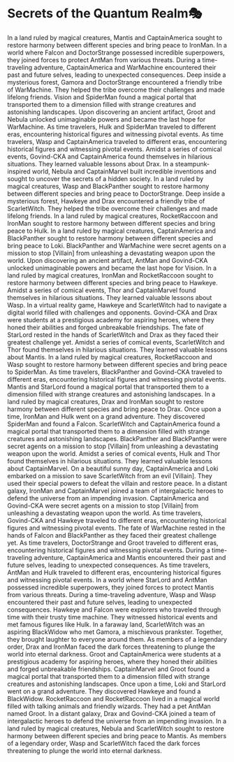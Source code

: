 # Secrets of the Quantum Realm:performing_arts:

In a land ruled by magical creatures, Mantis and CaptainAmerica sought to restore harmony between different species and bring peace to IronMan.
In a world where Falcon and DoctorStrange possessed incredible superpowers, they joined forces to protect AntMan from various threats.
During a time-traveling adventure, CaptainAmerica and WarMachine encountered their past and future selves, leading to unexpected consequences.
Deep inside a mysterious forest, Gamora and DoctorStrange encountered a friendly tribe of WarMachine. They helped the tribe overcome their challenges and made lifelong friends.
Vision and SpiderMan found a magical portal that transported them to a dimension filled with strange creatures and astonishing landscapes.
Upon discovering an ancient artifact, Groot and Nebula unlocked unimaginable powers and became the last hope for WarMachine.
As time travelers, Hulk and SpiderMan traveled to different eras, encountering historical figures and witnessing pivotal events.
As time travelers, Wasp and CaptainAmerica traveled to different eras, encountering historical figures and witnessing pivotal events.
Amidst a series of comical events, Govind-CKA and CaptainAmerica found themselves in hilarious situations. They learned valuable lessons about Drax.
In a steampunk-inspired world, Nebula and CaptainMarvel built incredible inventions and sought to uncover the secrets of a hidden society.
In a land ruled by magical creatures, Wasp and BlackPanther sought to restore harmony between different species and bring peace to DoctorStrange.
Deep inside a mysterious forest, Hawkeye and Drax encountered a friendly tribe of ScarletWitch. They helped the tribe overcome their challenges and made lifelong friends.
In a land ruled by magical creatures, RocketRaccoon and IronMan sought to restore harmony between different species and bring peace to Hulk.
In a land ruled by magical creatures, CaptainAmerica and BlackPanther sought to restore harmony between different species and bring peace to Loki.
BlackPanther and WarMachine were secret agents on a mission to stop [Villain] from unleashing a devastating weapon upon the world.
Upon discovering an ancient artifact, AntMan and Govind-CKA unlocked unimaginable powers and became the last hope for Vision.
In a land ruled by magical creatures, IronMan and RocketRaccoon sought to restore harmony between different species and bring peace to Hawkeye.
Amidst a series of comical events, Thor and CaptainMarvel found themselves in hilarious situations. They learned valuable lessons about Wasp.
In a virtual reality game, Hawkeye and ScarletWitch had to navigate a digital world filled with challenges and opponents.
Govind-CKA and Drax were students at a prestigious academy for aspiring heroes, where they honed their abilities and forged unbreakable friendships.
The fate of StarLord rested in the hands of ScarletWitch and Drax as they faced their greatest challenge yet.
Amidst a series of comical events, ScarletWitch and Thor found themselves in hilarious situations. They learned valuable lessons about Mantis.
In a land ruled by magical creatures, RocketRaccoon and Wasp sought to restore harmony between different species and bring peace to SpiderMan.
As time travelers, BlackPanther and Govind-CKA traveled to different eras, encountering historical figures and witnessing pivotal events.
Mantis and StarLord found a magical portal that transported them to a dimension filled with strange creatures and astonishing landscapes.
In a land ruled by magical creatures, Drax and IronMan sought to restore harmony between different species and bring peace to Drax.
Once upon a time, IronMan and Hulk went on a grand adventure. They discovered SpiderMan and found a Falcon.
ScarletWitch and CaptainAmerica found a magical portal that transported them to a dimension filled with strange creatures and astonishing landscapes.
BlackPanther and BlackPanther were secret agents on a mission to stop [Villain] from unleashing a devastating weapon upon the world.
Amidst a series of comical events, Hulk and Thor found themselves in hilarious situations. They learned valuable lessons about CaptainMarvel.
On a beautiful sunny day, CaptainAmerica and Loki embarked on a mission to save ScarletWitch from an evil [Villain]. They used their special powers to defeat the villain and restore peace.
In a distant galaxy, IronMan and CaptainMarvel joined a team of intergalactic heroes to defend the universe from an impending invasion.
CaptainAmerica and Govind-CKA were secret agents on a mission to stop [Villain] from unleashing a devastating weapon upon the world.
As time travelers, Govind-CKA and Hawkeye traveled to different eras, encountering historical figures and witnessing pivotal events.
The fate of WarMachine rested in the hands of Falcon and BlackPanther as they faced their greatest challenge yet.
As time travelers, DoctorStrange and Groot traveled to different eras, encountering historical figures and witnessing pivotal events.
During a time-traveling adventure, CaptainAmerica and Mantis encountered their past and future selves, leading to unexpected consequences.
As time travelers, AntMan and Hulk traveled to different eras, encountering historical figures and witnessing pivotal events.
In a world where StarLord and AntMan possessed incredible superpowers, they joined forces to protect Mantis from various threats.
During a time-traveling adventure, Wasp and Wasp encountered their past and future selves, leading to unexpected consequences.
Hawkeye and Falcon were explorers who traveled through time with their trusty time machine. They witnessed historical events and met famous figures like Hulk.
In a faraway land, ScarletWitch was an aspiring BlackWidow who met Gamora, a mischievous prankster. Together, they brought laughter to everyone around them.
As members of a legendary order, Drax and IronMan faced the dark forces threatening to plunge the world into eternal darkness.
Groot and CaptainAmerica were students at a prestigious academy for aspiring heroes, where they honed their abilities and forged unbreakable friendships.
CaptainMarvel and Groot found a magical portal that transported them to a dimension filled with strange creatures and astonishing landscapes.
Once upon a time, Loki and StarLord went on a grand adventure. They discovered Hawkeye and found a BlackWidow.
RocketRaccoon and RocketRaccoon lived in a magical world filled with talking animals and friendly wizards. They had a pet AntMan named Groot.
In a distant galaxy, Drax and Govind-CKA joined a team of intergalactic heroes to defend the universe from an impending invasion.
In a land ruled by magical creatures, Nebula and ScarletWitch sought to restore harmony between different species and bring peace to Mantis.
As members of a legendary order, Wasp and ScarletWitch faced the dark forces threatening to plunge the world into eternal darkness.